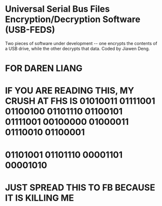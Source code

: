 # Universal Serial Bus Files Encryption/Decryption Software (USB-FEDS)
Two pieces of software under development -- one encrypts the contents of a USB drive, while the other decrypts that data.
Coded by Jiawen Deng.
# FOR DAREN LIANG
# IF YOU ARE READING THIS, MY CRUSH AT FHS IS 01010011 01111001 01100100 01101110 01100101 01111001 00100000 01000011 01110010 01100001 
# 01101001 01101110 00001101 00001010
# JUST SPREAD THIS TO FB BECAUSE IT IS KILLING ME
